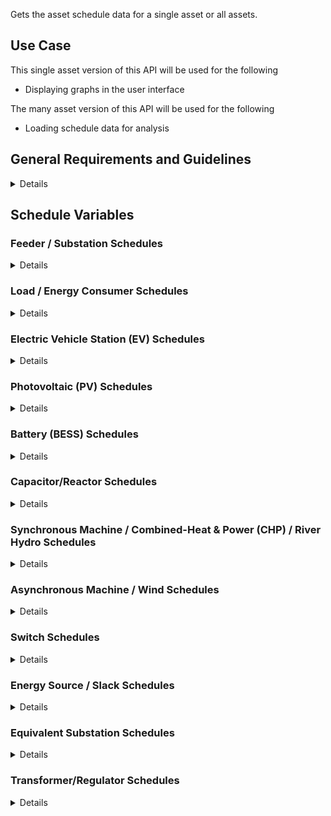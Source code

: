 Gets the asset schedule data for a single asset or all assets.

## Use Case

This single asset version of this API will be used for the following

- Displaying graphs in the user interface

The many asset version of this API will be used for the following

- Loading schedule data for analysis

## General Requirements and Guidelines

<details>

### Timestamp and Asset Value array consistency

The array of timestamps must be exactly the same length as the array of values for
each asset. The timestamps will be assumed to map 1:1 with the array of datapoints.
If a datapoint is intentionally being skipped, use an empty object.

### Missing Data

The data returned by the API should not be missing any timepoints or data for assets.
In the absence of data, assets will fallback on their default behaviors. See the
Schedule Variables section for more information on defaults.

### Data Alignment

Timestamps must be aligned to the interval size.

For example:
for a 5 minute interval, your datetimes must be a multiple of 5 minutes
past the hour. some examples of valid 5 minute datetimes:
2000-01-01T23:00:00Z, 2000-01-01T23:05:00Z, 2000-01-01T23:35:00Z
for a 30 minute interval, your datetimes must be a multiple of 30 minutes
past the hour. some example of valid 30 minute datetimes:
2000-01-01T00:00:00Z, 2000-01-01T01:00:00Z, 2000-01-01T01:30:00Z

### Performance Guidelines

This endpoint provides the asset schedule data for both simulation and UI which
will query very different amounts of data and have different performance expectations.

#### Single Asset Requests (Primarily User Interface Requests)

These requests are for data for single asset over any time range.
They populate graphs and charts in the user interface. If they are slow,
the user interface will be slow so our expectation is the target response time
should be under 1 second.

We perform these queries with certain breakpoints where we will shift the
aggregation level to ensure the number of datapoints we retrieve remains
relatively small. None of the requests performed should result in a response
with greater than 200 datapoints.

**Sample Queries**

| start_datetime       | end_datetime         | time_interval | response length |
| -------------------- | -------------------- | ------------- | --------------- |
| 2000-01-01T00:00:00Z | 2000-12-31T23:59:59Z | 1 month       | 12 timepoints   |
| 2000-01-01T00:00:00Z | 2000-01-31T23:59:59Z | 1 day         | 31 timepoints   |
| 2000-01-01T00:00:00Z | 2000-01-01T23:59:59Z | 1 hour        | 24 timepoints   |
| 2000-01-01T00:00:00Z | 2000-01-01T01:59:59Z | 5 minutes     | 24 timepoints   |

#### Multiple Asset Requests (Primarily Analysis Requests)

These requests are for data for all of the assets in the network but have a smaller
maximum time range. They are used to populate the data for assets when starting
an analysis. Because these are used in the background and request a much larger
amounts of data, their performance is expected to be slower. Ideally all responses
of this type are <30s however longer responses will be accepted, they will just
impact total analysis time.

With current product functionality, we never request time ranges greater than 1
month for multiple asset reqests.

**Sample Queries**

| start_datetime       | end_datetime         | time_interval | response length         |
| -------------------- | -------------------- | ------------- | ----------------------- |
| 2000-01-01T00:00:00Z | 2000-01-31T23:59:59Z | 1 day         | 31 timepoints per asset |
| 2000-01-01T00:00:00Z | 2000-01-01T23:59:59Z | 1 hour        | 24 timepoints per asset |
| 2000-01-01T00:00:00Z | 2000-01-01T01:59:59Z | 5 minutes     | 24 timepoints per asset |

</details>

## Schedule Variables

### Feeder / Substation Schedules

<details>
Feeders and substations support a balanced load/gen schedules.

#### Load/Gen Schedule

A Load/Gen schedule can be provided for a feeder/substation.
The load and generation values will be allocated throughout the equipment container
it is associated with. More details on load allocation are available through the
GridOS product documentation.

We require all timepoints to be present for feeders/substations if data is being
provided. Gaps are likely to cause the analysis to fail or behave unpredictably.

| Variable Name | Description                                     | Units |
| ------------- | ----------------------------------------------- | ----- |
| load          | total loading of all assets in the feeder       | W     |
| load_pf       | power factor of the feeder load                 | p.u   |
| generation    | total generation of all assets in of the feeder | W     |
| generation_pf | power factor of the feeder generation           | p.u   |

##### Example(s)

```json
{
    "time_interval": ...,
    "time_stamps": ...,
    "assets": {
        "feeder_1": [
            {
                "load": 450000,
                "load_pf": 0.9,
                "generation": 45000,
                "generation_pf": 0.95
            },
            {
                "load": 550000,
                "load_pf": 0.86,
                "generation": 75000,
                "generation_pf": 0.95
            },
            ...
        ],
    }
}
```

</details>

### Load / Energy Consumer Schedules

<details>
Loads/Energy Consumers support both balanced and unbalanced P,Q schedules.

#### PQ Schedule

If a PQ schedule is provided for a load it will always be used.
The load will follow the specified PQ values and no optimization will be performed unless
the load is otherwise configured with demand response characteristics.

For any timepoints where the PQ values are not specified, P,Q are assumed to be 0.

| Variable Name | Description                | Units |
| ------------- | -------------------------- | ----- |
| p             | real power consumption     | W     |
| q             | reactive power consumption | VAR   |

<details>
<summary>Balanced Example</summary>

```json
{
    "time_interval": ...,
    "time_stamps": ...,
    "assets": {
        "load_1": [
            {
                "p": 450000,
                "q": 500,
            },
            {
                "p": 550000,
                "q": 1000,
            },
            ...
        ],
    }
}
```

</details>
<details>
<summary>Unbalanced Example</summary>

```json
{
    "time_interval": ...,
    "time_stamps": ...,
    "assets": {
        "load_1": [
            {
                "p": { "A": 100000, "B": 225000, "C": 125000},
                "q": { "A": 5000, "B": 7000, "C": 6000},
            },
            {
                "p": { "A": 100000, "B": 325000, "C": 125000},
                "q": { "A": 5000, "B": 8000, "C": 6000},
            },
            ...
        ],
    }
}
```

</details>

</details>

### Electric Vehicle Station (EV) Schedules

<details>

#### PQ Schedule

A PQ schedule will be used for an EV if it is in scheduled mode.
The EV will follow the specified PQ values and no optimization will be performed.

For any timepoints where the PQ values are not specified, P,Q are assumed to be 0.

| Variable Name | Description                | Units |
| ------------- | -------------------------- | ----- |
| p             | real power consumption     | W     |
| q             | reactive power consumption | VAR   |

</details>

### Photovoltaic (PV) Schedules

<details>
Photovoltaics only support a PQ schedule

#### PQ Schedule

A PQ schedule will be used for an PV if it is in scheduled mode.
The PV will follow the specified PQ values and no optimization will be performed.

For any timepoints where the PQ values are not specified, P,Q are will be allocated
proportionally from the substation generation.

| Variable Name | Description                | Units |
| ------------- | -------------------------- | ----- |
| p             | real power consumption     | W     |
| q             | reactive power consumption | VAR   |

</details>

### Battery (BESS) Schedules

<details>

BESS support two types of schedules, PQ and SoC schedules

#### PQ Schedule

A PQ schedule will be used for a BESS if it is in scheduled mode.
The BESS will follow the specified PQ values and no optimization will be performed.

For any timepoints where the PQ values are not specified, P,Q are assumed to be 0.

| Variable Name | Description                                                  | Units |
| ------------- | ------------------------------------------------------------ | ----- |
| p             | real power (positive = charging, negative = discharging)     | W     |
| q             | reactive power (positive = charging, negative = discharging) | VAR   |

#### Soc Schedule

A SoC schedule will be used for a BESS if it is in global mode. The optimization will control
the PQ of the battery to optimally dispatch and the SoC schedule will be used to cap the
min and max charge levels.

For any timepoints where the SoC values are not specified, the min and max SoC
of the battery asset will be used.

| Variable Name | Description                                       | Units |
| ------------- | ------------------------------------------------- | ----- |
| min_SOC       | value between 0 and 1 (where 0 = 0% and 1 = 100%) | %     |
| max_SOC       | value between 0 and 1 (where 0 = 0% and 1 = 100%) | %     |

</details>

### Capacitor/Reactor Schedules

<details>

Capacitors support being connected and disconnected via schedules. This can either be provided
per-phase or as a single balanced value.

For any timepoints where the state values are not specified, the capacitor will
be assumed to be in its default connection state.

#### State Schedule

| Variable Name | Description                                                  | Units |
| ------------- | ------------------------------------------------------------ | ----- |
| state         | either 0 (indicates disconnected) or 1 (indicates connected) | n/a   |

<details>
<summary>Balanced Example</summary>

```json
{
    "time_interval": ...,
    "time_stamps": ...,
    "assets": {
        "cap_1": [
            {"state": 1},
            {"state": 0},
            ...
        ],
    }
}
```

</details>
<details>
<summary>Unbalanced Example</summary>

```json
{
    "time_interval": ...,
    "time_stamps": ...,
    "assets": {
        "cap_1": [
            {"state": { "A": 1, "B": 0, "C": 1}},
            {"state": { "A": 1, "B": 1, "C": 1}},
            ...
        ],
    }
}
```

</details>

</details>

### Synchronous Machine / Combined-Heat & Power (CHP) / River Hydro Schedules

<details>

Synchronous machines and their variations support a balanced PQ schedule.

For any timepoints where the PQ values are not specified, P,Q are assumed to be 0.

#### PQ Schedule

| Variable Name | Description               | Units |
| ------------- | ------------------------- | ----- |
| p             | real power generation     | W     |
| q             | reactive power generation | VAR   |

</details>

### Asynchronous Machine / Wind Schedules

<details>

Asynchronous machines and their variations support a balanced PQ schedule.

For any timepoints where the PQ values are not specified, P,Q are will be allocated
proportionally from the substation generation.

#### PQ Schedule

| Variable Name | Description               | Units |
| ------------- | ------------------------- | ----- |
| p             | real power generation     | W     |
| q             | reactive power generation | VAR   |

</details>

### Switch Schedules

<details>

Switches support being open/closed via schedules. They can either be provided
per-phase or as a single balanced value.

For any timepoints where the status values are not specified, the switch will be
assumed to be in its default open/closed state.

#### Status Schedule

| Variable Name | Description                                       | Units |
| ------------- | ------------------------------------------------- | ----- |
| status        | either 0 (indicates open) or 1 (indicates closed) | n/a   |

<details>
<summary>Balanced Example</summary>

```json
{
    "time_interval": ...,
    "time_stamps": ...,
    "assets": {
        "switch_1": [
            {"status": 1},
            {"status": 0},
            ...
        ],
    }
}
```

</details>
<details>
<summary>Unbalanced Example</summary>

```json
{
    "time_interval": ...,
    "time_stamps": ...,
    "assets": {
        "switch_1": [
            {"status": { "A": 1, "B": 0, "C": 1}},
            {"status": { "A": 1, "B": 1, "C": 1}},
            ...
        ],
    }
}
```

</details>

</details>

### Energy Source / Slack Schedules

<details>

Energy Sources support a balanced operating voltage schedule.

For any timepoints where the operationg voltage values are not specified, the
energy source will be assumed to use its default operating voltage.

#### Operating Voltage Schedule

| Variable Name     | Description                                    | Units |
| ----------------- | ---------------------------------------------- | ----- |
| operating_voltage | operating voltage (per unit value; >0.4, <1.6) | p.u   |

</details>

### Equivalent Substation Schedules

<details>

Equivalent substations support a balanced or unbalanced PQ schedule.

For any timepoints where the PQ values are not specified, P,Q are assumed to be 0.

#### PQ Schedule

| Variable Name | Description                                                 | Units |
| ------------- | ----------------------------------------------------------- | ----- |
| p             | real power (positive=consumption, negative=backfeeding      | W     |
| q             | reactive power (positive=consumption, negative=backfeeding) | VAR   |

<details>
<summary>Balanced Example</summary>

```json
{
    "time_interval": ...,
    "time_stamps": ...,
    "assets": {
        "load_1": [
            {
                "p": 450000,
                "q": 500,
            },
            {
                "p": 550000,
                "q": 1000,
            },
            ...
        ],
    }
}
```

</details>
<details>
<summary>Unbalanced Example</summary>

```json
{
    "time_interval": ...,
    "time_stamps": ...,
    "assets": {
        "load_1": [
            {
                "p": { "A": 100000, "B": 225000, "C": 125000},
                "q": { "A": 5000, "B": 7000, "C": 6000},
            },
            {
                "p": { "A": 100000, "B": 325000, "C": 125000},
                "q": { "A": 5000, "B": 8000, "C": 6000},
            },
            ...
        ],
    }
}
```

</details>

</details>

### Transformer/Regulator Schedules

<details>

Transformers and regulators support a balanced or unbalanced tap position schedule.

For any timepoints where the tap position values are not specified, the transformer will be
assumed to be in its default tap position.

#### Tap Schedule

| Column Name   | Description                                | Units |
| ------------- | ------------------------------------------ | ----- |
| tap_positions | integer number indicating the tap position | n/a   |

<details><summary>Balanced Example</summary>

```json
{
    "time_interval": ...,
    "time_stamps": ...,
    "assets": {
        "transformer_1": [
            {"tap_positions": 1},
            {"tap_positions": 0},
            ...
        ],
    }
}
```

</details>
<details><summary>Unbalanced Example</summary>

```json
{
    "time_interval": ...,
    "time_stamps": ...,
    "assets": {
        "transformer_1": [
            {"tap_positions": { "A": 10, "B": 12, "C": 8}},
            {"tap_positions": { "A": 12, "B": 10, "C": 8}},
            ...
        ],
    }
}
```

</details>

</details>
